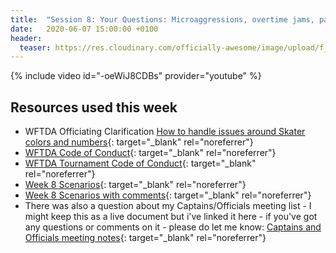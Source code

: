 ```yaml
---
title:  "Session 8: Your Questions: Microaggressions, overtime jams, pack definition penalties, and lead jammer"
date:   2020-06-07 15:00:00 +0100
header:
  teaser: https://res.cloudinary.com/officially-awesome/image/upload/f_auto,q_auto,c_scale,w_600/officially-awesome/screenshots/ref-school-session-8_u7gjbd.png
---
```

<!-- more -->

{% include video id="-oeWiJ8CDBs" provider="youtube" %}

## Resources used this week
- WFTDA Officiating Clarification [How to handle issues around Skater colors and numbers][]{: target="_blank" rel="noreferrer"}
- [WFTDA Code of Conduct][]{: target="_blank" rel="noreferrer"}
- [WFTDA Tournament Code of Conduct][]{: target="_blank" rel="noreferrer"}
- [Week 8 Scenarios][]{: target="_blank" rel="noreferrer"}
- [Week 8 Scenarios with comments][]{: target="_blank" rel="noreferrer"}
- There was also a question about my Captains/Officials meeting list - I might keep this as a live document but i've linked it here - if you've got any questions or comments on it - please do let me know: [Captains and Officials meeting notes][]{: target="_blank" rel="noreferrer"}

[How to handle issues around Skater colors and numbers]: <https://static.wftda.com/officiating/officiating-clarification-skater-color-and-number.pdf>
[WFTDA Code of Conduct]: <https://static.wftda.com/files/wftda-code-of-conduct.pdf>
[WFTDA Tournament Code of Conduct]: <https://static.wftda.com/tournaments/wftda-tournament-code-of-conduct.pdf>
[Week 8 Scenarios]: <https://docs.google.com/document/d/1h_aMv-eflziX-ki-XbJgVIPMOgX59P-5jHwrIJ_6KmQ/edit?usp=sharing>
[Week 8 Scenarios with comments]: <https://docs.google.com/document/d/1I8BK_UomL_1KzY3qXvQ7Ua-WQT0oiL_c6IYfvAKyYZ8/edit?usp=sharing>
[Captains and Officials meeting notes]: <https://docs.google.com/document/d/10QTZ5ghlr7Ey-5TchBNM2Pwy6oGdG7h5u_KKKUxIhDs/edit?usp=sharing>

